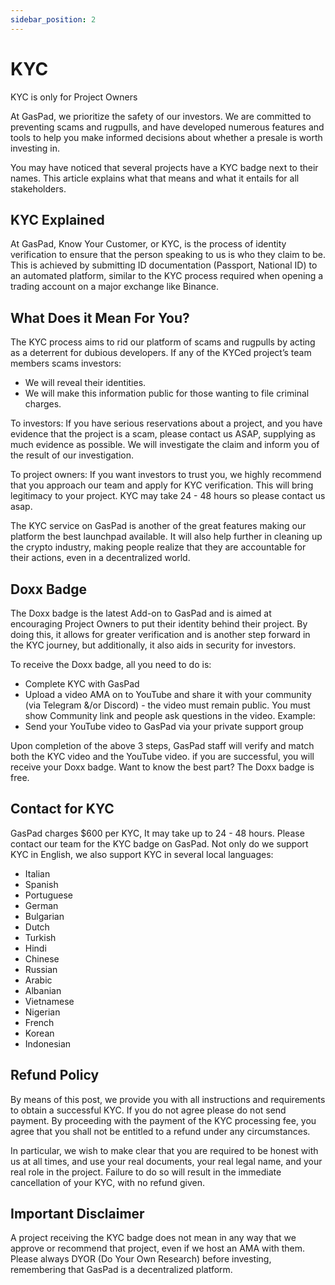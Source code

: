```yaml
---
sidebar_position: 2
---
```


# KYC

KYC is only for Project Owners

At GasPad, we prioritize the safety of our investors. We are committed to preventing scams and rugpulls, and have developed numerous features and tools to help you make informed decisions about whether a presale is worth investing in.

You may have noticed that several projects have a KYC badge next to their names. This article explains what that means and what it entails for all stakeholders.

## KYC Explained

At GasPad, Know Your Customer, or KYC, is the process of identity verification to ensure that the person speaking to us is who they claim to be. This is achieved by submitting ID documentation (Passport, National ID) to an automated platform, similar to the KYC process required when opening a trading account on a major exchange like Binance.

## What Does it Mean For You?

The KYC process aims to rid our platform of scams and rugpulls by acting as a deterrent for dubious developers. If any of the KYCed project’s team members scams investors: 
- We will reveal their identities.
- We will make this information public for those wanting to file criminal charges.

To investors: If you have serious reservations about a project, and you have evidence that the project is a scam, please contact us ASAP, supplying as much evidence as possible. We will investigate the claim and inform you of the result of our investigation. 

To project owners: If you want investors to trust you, we highly recommend that you approach our team and apply for KYC verification. This will bring legitimacy to your project. KYC may take 24 - 48 hours so please contact us asap. 

The KYC service on GasPad is another of the great features making our platform the best launchpad available. It will also help further in cleaning up the crypto industry, making people realize that they are accountable for their actions, even in a decentralized world. 

## Doxx Badge

The Doxx badge is the latest Add-on to GasPad and is aimed at encouraging Project Owners to put their identity behind their project. By doing this, it allows for greater verification and is another step forward in the KYC journey, but additionally, it also aids in security for investors.

To receive the Doxx badge, all you need to do is:
- Complete KYC with GasPad
- Upload a video AMA on to YouTube and share it with your community (via Telegram &/or Discord) - the video must remain public. You must show Community link and people ask questions in the video. Example: ​
- Send your YouTube video to GasPad via your private support group

Upon completion of the above 3 steps, GasPad staff will verify and match both the KYC video and the YouTube video. if you are successful, you will receive your Doxx badge. Want to know the best part? The Doxx badge is free.

## Contact for KYC

GasPad charges $600 per KYC, It may take up to 24 - 48 hours. Please contact our team for the KYC badge on GasPad. Not only do we support KYC in English, we also support KYC in several local languages:
- Italian
- Spanish
- Portuguese
- German
- Bulgarian
- Dutch
- Turkish
- Hindi
- Chinese
- Russian
- Arabic
- Albanian
- Vietnamese
- Nigerian
- French
- Korean
- Indonesian

## Refund Policy

By means of this post, we provide you with all instructions and requirements to obtain a successful KYC. If you do not agree please do not send payment.
By proceeding with the payment of the KYC processing fee, you agree that you shall not be entitled to a refund under any circumstances. 

In particular, we wish to make clear that you are required to be honest with us at all times, and use your real documents, your real legal name, and your real role in the project. Failure to do so will result in the immediate cancellation of your KYC, with no refund given.

## Important Disclaimer 

A project receiving the KYC badge does not mean in any way that we approve or recommend that project, even if we host an AMA with them. Please always DYOR (Do Your Own Research) before investing, remembering that GasPad is a decentralized platform.
